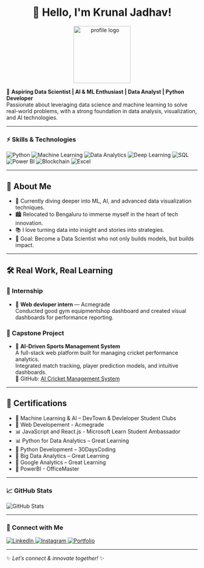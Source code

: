 <h1 align="center">👋 Hello, I'm Krunal Jadhav!</h1>

<p align="center">
  <img src="" width="150" alt="profile logo">
</p>

🎯 **Aspiring Data Scientist | AI & ML Enthusiast | Data Analyst | Python Developer**  
Passionate about leveraging data science and machine learning to solve real-world problems, with a strong foundation in data analysis, visualization, and AI technologies.

---

### ⚡ Skills & Technologies
![Python](https://img.shields.io/badge/Python-3670A0?style=for-the-badge&logo=python&logoColor=white)
![Machine Learning](https://img.shields.io/badge/Machine%20Learning-FF6F00?style=for-the-badge)
![Data Analytics](https://img.shields.io/badge/Data%20Analytics-00A86B?style=for-the-badge)
![Deep Learning](https://img.shields.io/badge/Deep%20Learning-FF1493?style=for-the-badge)
![SQL](https://img.shields.io/badge/SQL-003B57?style=for-the-badge)
![Power BI](https://img.shields.io/badge/Power%20BI-F2C811?style=for-the-badge&logo=powerbi&logoColor=black)
![Blockchain](https://img.shields.io/badge/Blockchain-121D33?style=for-the-badge)
![Excel](https://img.shields.io/badge/Microsoft%20Excel-217346?style=for-the-badge&logo=microsoftexcel&logoColor=white)

---
## 🧠 About Me

- 🌱 Currently diving deeper into ML, AI, and advanced data visualization techniques.
- 🏙 Relocated to Bengaluru to immerse myself in the heart of tech innovation.
- 📚 I love turning data into insight and stories into strategies.
- 🎯 Goal: Become a Data Scientist who not only builds models, but builds impact.

---

## 🛠 Real Work, Real Learning

### 💼 Internship
- 🧩 <strong>Web devloper intern </strong> — Acmegrade  
  Conducted good gym equipmentshop dashboard and created visual dashboards for performance reporting.

### 🚀 Capstone Project
- 🏏 <strong>AI-Driven Sports Management System</strong>  
  A full-stack web platform built for managing cricket performance analytics.  
  Integrated match tracking, player prediction models, and intuitive dashboards.  
  🔗 GitHub: [AI Cricket Management System](https://github.com/krunaljadhav/ai-cricket-management-system)

---

## 📜 Certifications

- 📘 Machine Learning & AI – DevTown & Devleloper Student Clubs
- 🧠 Web Developement - Acmegrade
- 📊 JavaScript and React.js - Microsoft Learn Student Ambassador
- 📊 Python for Data Analytics – Great Learning
- 🐍 Python Development – 30DaysCoding
- 🧠 Big Data Analytics – Great Learning
- 🔗 Google Analytics – Great Learning
- 🔗 PowerBI - OfficeMaster

---

### 📈 GitHub Stats
![GitHub Stats](https://github-readme-stats.vercel.app/api?username=krunaljadhav&show_icons=true&theme=radical)

---

### 🔗 Connect with Me
<a href="https://www.linkedin.com/in/krunal-jadhav3007/" target="_blank">
  <img alt="LinkedIn" src="https://img.shields.io/badge/-LinkedIn-0077B5?style=flat&logo=linkedin&logoColor=white"/>
</a>
<a href="https://www.instagram.com/krunal_jadhav_07/" target="_blank">
  <img alt="Instagram" src="https://img.shields.io/badge/-Instagram-E4405F?style=flat&logo=instagram&logoColor=white"/>
</a>
<a href="https://YOUR-PORTFOLIO.com" target="_blank">
  <img alt="Portfolio" src="https://img.shields.io/badge/-Portfolio-12100E?style=flat&logo=vercel&logoColor=white"/>
</a>

---
✨ *Let’s connect & innovate together!* ✨
